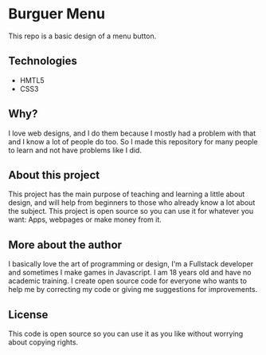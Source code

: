 # Burguer Menu

This repo is a basic design of a menu button.

## Technologies

 - HMTL5
 - CSS3

## Why?

I love web designs, and I do them because I mostly had a problem with that and I know a lot of people do too. So I made this repository for many people to learn and not have problems like I did.

## About this project

This project has the main purpose of teaching and learning a little about design, and will help from beginners to those who already know a lot about the subject. This project is open source so you can use it for whatever you want: Apps, webpages or make money from it.

## More about the author

I basically love the art of programming or design, I'm a Fullstack developer and sometimes I make games in Javascript. I am 18 years old and have no academic training. I create open source code for everyone who wants to help me by correcting my code or giving me suggestions for improvements.

## License

This code is open source so you can use it as you like without worrying about copying rights.